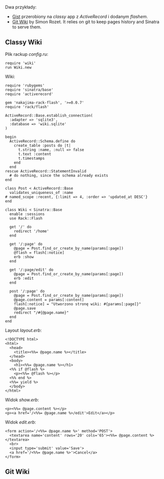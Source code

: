 Dwa przykłady:

* [Gist](https://gist.github.com/8ff54cdfd44e1a6485e2)
  przerobiony na *classy* app z *ActiveRecord* i dodanym *flashem*.
* [Git Wiki](http://github.com/sr/git-wiki/) by Simon Rozet.
  It relies on git to keep pages history and Sinatra to serve them.

## Classy Wiki

Plik rackup *config.ru*:

    require 'wiki'
    run Wiki.new


Wiki:

    require 'rubygems'
    require 'sinatra/base'
    require 'activerecord'

    gem 'nakajima-rack-flash', '>=0.0.7'
    require 'rack/flash'

    ActiveRecord::Base.establish_connection(
      :adapter => 'sqlite3',
      :database => 'wiki.sqlite'
    )

    begin
      ActiveRecord::Schema.define do
        create_table :posts do |t|
          t.string :name, :null => false
          t.text :content
          t.timestamps
        end
      end
    rescue ActiveRecord::StatementInvalid
      # do nothing, since the schema already exists
    end

    class Post < ActiveRecord::Base
      validates_uniqueness_of :name
    # named_scope :recent, {:limit => 4, :order => 'updated_at DESC'}
    end

    class Wiki < Sinatra::Base
      enable :sessions
      use Rack::Flash

      get '/' do
        redirect '/home'
      end

      get '/:page' do
        @page = Post.find_or_create_by_name(params[:page])
        @flash = flash[:notice]
        erb :show
      end

      get '/:page/edit' do
        @page = Post.find_or_create_by_name(params[:page])
        erb :edit
      end

      post '/:page' do
        @page = Post.find_or_create_by_name(params[:page])
        @page.content = params[:content]
        flash[:notice] = "Utworzono stronę wiki: #{params[:page]}"
        @page.save
        redirect "/#{@page.name}"
      end
    end


Layout *layout.erb*:

    <!DOCTYPE html>
    <html>
      <head>
        <title><%%= @page.name %></title>
      </head>
      <body>
        <h1><%%= @page.name %></h1>
      <%% if @flash %>
        <p><%%= @flash %></p>
      <%% end %>
      <%%= yield %>
      </body>
    </html>


Widok *show.erb*:

    <p><%%= @page.content %></p>
    <p><a href='/<%%= @page.name %>/edit'>Edit</a></p>


Widok *edit.erb*:

    <form action='/<%%= @page.name %>' method='POST'>
      <textarea name='content' rows='20' cols='65'><%%= @page.content %></textarea>
      <br>
      <input type='submit' value='Save'>
      <a href='/<%%= @page.name %>'>Cancel</a>
    </form>



## Git Wiki
